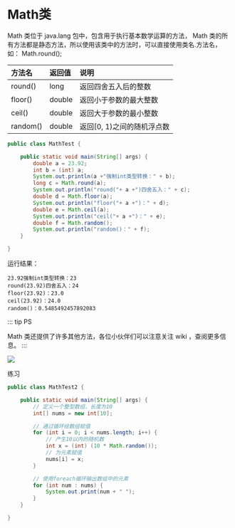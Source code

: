 # Math类

Math 类位于 java.lang 包中，包含用于执行基本数学运算的方法， Math 类的所有方法都是静态方法，所以使用该类中的方法时，可以直接使用类名.方法名，如： Math.round();

|方法名|返回值|说明|
|:--|:--|:--|
|round()|long|返回四舍五入后的整数|
|floor()|double|返回小于参数的最大整数|
|ceil()|double|返回大于参数的最小整数|
|random()|double|返回[0, 1)之间的随机浮点数|

```java
public class MathTest {

	public static void main(String[] args) {
		double a = 23.92;
		int b = (int) a;
		System.out.println(a +"强制int类型转换：" + b);
		long c = Math.round(a);
		System.out.println("round("+ a +")四舍五入：" + c);
		double d = Math.floor(a);
		System.out.println("floor("+ a +")：" + d);
		double e = Math.ceil(a);
		System.out.println("ceil("+ a +")：" + e);
		double f = Math.random();
		System.out.println("random()：" + f);
	}

}
```

运行结果：

```
23.92强制int类型转换：23
round(23.92)四舍五入：24
floor(23.92)：23.0
ceil(23.92)：24.0
random()：0.5485492457892083
```

::: tip PS

Math 类还提供了许多其他方法，各位小伙伴们可以注意关注 wiki ，查阅更多信息。
:::

![](/img/math-props-and-methods.png)

练习

```java
public class MathTest2 {

	public static void main(String[] args) {
		// 定义一个整型数组，长度为10
		int[] nums = new int[10];

        // 通过循环给数组赋值
		for (int i = 0; i < nums.length; i++) {
            // 产生10以内的随机数
			int x = (int) (10 * Math.random());
			// 为元素赋值
			nums[i] = x;
		}

		// 使用foreach循环输出数组中的元素
		for (int num : nums) {
			System.out.print(num + " ");
		}
	}

}
```
